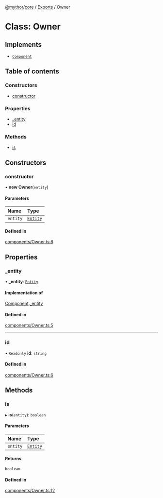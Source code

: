 [@mythor/core](../README.md) / [Exports](../modules.md) / Owner

# Class: Owner

## Implements

- [`Component`](Component.md)

## Table of contents

### Constructors

- [constructor](Owner.md#constructor)

### Properties

- [\_entity](Owner.md#_entity)
- [id](Owner.md#id)

### Methods

- [is](Owner.md#is)

## Constructors

### constructor

• **new Owner**(`entity`)

#### Parameters

| Name | Type |
| :------ | :------ |
| `entity` | [`Entity`](Entity.md) |

#### Defined in

[components/Owner.ts:8](https://github.com/desaintvincent/mythor/blob/4a55505/packages/core/src/components/Owner.ts#L8)

## Properties

### \_entity

• **\_entity**: [`Entity`](Entity.md)

#### Implementation of

[Component](Component.md).[_entity](Component.md#_entity)

#### Defined in

[components/Owner.ts:5](https://github.com/desaintvincent/mythor/blob/4a55505/packages/core/src/components/Owner.ts#L5)

___

### id

• `Readonly` **id**: `string`

#### Defined in

[components/Owner.ts:6](https://github.com/desaintvincent/mythor/blob/4a55505/packages/core/src/components/Owner.ts#L6)

## Methods

### is

▸ **is**(`entity`): `boolean`

#### Parameters

| Name | Type |
| :------ | :------ |
| `entity` | [`Entity`](Entity.md) |

#### Returns

`boolean`

#### Defined in

[components/Owner.ts:12](https://github.com/desaintvincent/mythor/blob/4a55505/packages/core/src/components/Owner.ts#L12)
